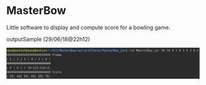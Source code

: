 # MasterBow

Little software to display and compute score for a bowling game.


outputSample (29/06/18@22h12)

  ![alt text](https://github.com/Jannou/MasterBow/blob/master/res/Capture%20d%E2%80%99%C3%A9cran%20de%202018-06-29%2022-11-43.png)
